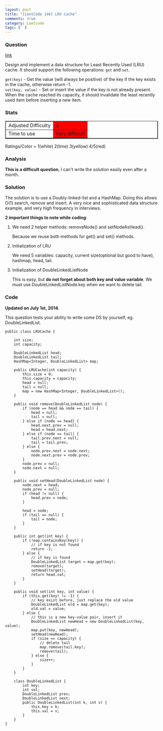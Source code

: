 ```yaml
---
layout: post
title: "[LeetCode 146] LRU Cache"
comments: true
category: Leetcode
tags: [  ]
---
```


### Question 
[link](https://oj.leetcode.com/problems/lru-cache/)

<div class="question-content bg-color bg-img font-color">
            <p class="font-color"></p><p class="font-color">
Design and implement a data structure for Least Recently Used (LRU) cache. It should support the following operations: <code>get</code> and <code>set</code>.
</p>

<p class="font-color">
<code>get(key)</code> - Get the value (will always be positive) of the key if the key exists in the cache, otherwise return -1.<br>
<code>set(key, value)</code> - Set or insert the value if the key is not already present. When the cache reached its capacity, it should invalidate the least recently used item before inserting a new item.
</p><p class="font-color"></p>
          </div>

### Stats
<table border="2">
	<tr>
		<td>Adjusted Difficulty</td>
		<td bgcolor="red">4</td>
	</tr>
	<tr>
		<td>Time to use</td>
		<td bgcolor="red">Very difficult</td>
	</tr>
</table>

Ratings/Color = 1(white) 2(lime) 3(yellow) 4/5(red)

### Analysis

__This is a difficult question__, I can't write the solution easily even after a month.

### Solution

The solution is to use a Doubly-linked-list and a HashMap. Doing this allows O(1) search, remove and insert. A very nice and sophisticated data structure example, and very high frequency in interviews. 

__2 important things to note while coding__:

1. We need 2 helper methods: removeNode() and setNodeAsHead(). 

    Because we reuse both methods for get() and set() methods. 

1. Initialization of LRU 

    We need 5 variables: capacity, current size(optional but good to have), hashmap, head, tail. 

1. Initialization of DoubleLinkedListNode

    This is easy, but __do not forget about both key and value variable__. We must use DoubleLinkedListNode.key when we want to delete tail. 

### Code

__Updated on July 1st, 2014__.

This question tests your ability to write some DS by yourself, eg. DoubleLinkedList. 

    public class LRUCache {

        int size;
        int capacity;

        DoubleLinkedList head;
        DoubleLinkedList tail;
        HashMap<Integer, DoubleLinkedList> map;

        public LRUCache(int capacity) {
            this.size = 0;
            this.capacity = capacity;
            head = null;
            tail = null;
            map = new HashMap<Integer, DoubleLinkedList>();
        }

        public void remove(DoubleLinkedList node) {
            if (node == head && node == tail) {
                head = null;
                tail = null;
            } else if (node == head) {
                head.next.prev = null;
                head = head.next;
            } else if (node == tail) {
                tail.prev.next = null;
                tail = tail.prev;
            } else {
                node.prev.next = node.next;
                node.next.prev = node.prev;
            }
            node.prev = null;
            node.next = null;
        }

        public void setHead(DoubleLinkedList node) {
            node.next = head;
            node.prev = null;
            if (head != null) {
                head.prev = node;
            }

            head = node;
            if (tail == null) {
                tail = node;
            }
        }

        public int get(int key) {
            if (!map.containsKey(key)) {
                // if key is not found
                return -1;
            } else {
                // if key is found
                DoubleLinkedList target = map.get(key);
                remove(target);
                setHead(target);
                return head.val;
            }
        }

        public void set(int key, int value) {
            if (this.get(key) != -1) {
                // key exist before, just replace the old value
                DoubleLinkedList old = map.get(key);
                old.val = value;
            } else {
                // this is a new key-value pair, insert it
                DoubleLinkedList newHead = new DoubleLinkedList(key, value);
                map.put(key, newHead);
                setHead(newHead);
                if (size == capacity) {
                    // delete tail
                    map.remove(tail.key);
                    remove(tail);
                } else {
                    size++;
                }
            }
        }

        class DoubleLinkedList {
            int key;
            int val;
            DoubleLinkedList prev;
            DoubleLinkedList next;
            public DoubleLinkedList(int k, int v) {
                this.key = k;
                this.val = v;
            }
        }
    }
